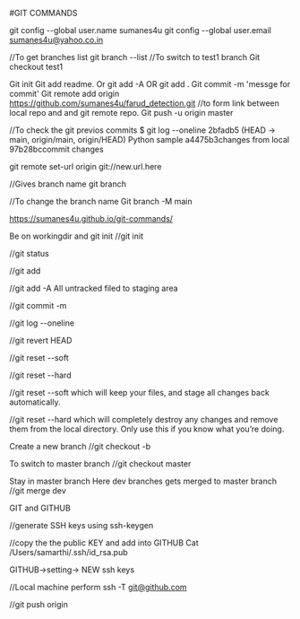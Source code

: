 #GIT COMMANDS




git config --global user.name sumanes4u
git  config --global user.email sumanes4u@yahoo.co.in

//To get branches list
git branch --list
//To switch to test1 branch
Git checkout test1

Git init
Git add readme. Or  git add -A OR git add .
Git commit -m 'messge for commit'
Git remote add origin https://github.com/sumanes4u/farud_detection.git //to form link between local repo and  and git remote repo.
Git push -u origin master

//To check the git previos commits
$ git log --oneline
2bfadb5 (HEAD -> main, origin/main, origin/HEAD) Python sample
a4475b3changes from local
97b28bccommit changes



git remote set-url origin git://new.url.here

//Gives branch name
git branch

//To change the branch name
Git branch -M main

https://sumanes4u.github.io/git-commands/

Be on workingdir and git init 
//git init

//git status

//git add <filename>

//git add -A
All untracked filed to staging area

//git commit -m <message>

//git log --oneline


//git revert HEAD

//git reset --soft <commit ID>

//git reset --hard <commit ID>


//git reset --soft
which will keep your files, and stage all changes back automatically. 

//git reset --hard
 which will completely destroy any changes and remove them from the local directory. Only use this if you know what you’re doing.

Create a new branch
//git checkout -b <dev-branch>

To switch to master branch
//git checkout master

Stay in master branch 
Here dev branches gets merged to master branch
//git merge dev


GIT and GITHUB

//generate SSH keys using 
ssh-keygen

//copy the the public KEY and add into GITHUB
Cat /Users/samarthi/.ssh/id_rsa.pub

GITHUB->setting-> NEW ssh keys

//Local machine perform 
ssh -T git@github.com 



//git push origin
